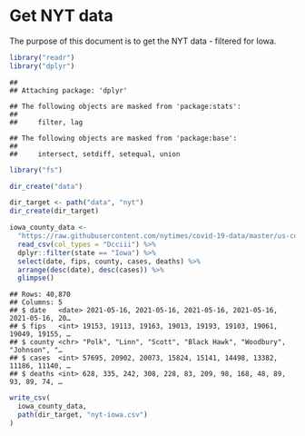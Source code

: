 Get NYT data
================

The purpose of this document is to get the NYT data - filtered for Iowa.

``` r
library("readr")
library("dplyr")
```

    ## 
    ## Attaching package: 'dplyr'

    ## The following objects are masked from 'package:stats':
    ## 
    ##     filter, lag

    ## The following objects are masked from 'package:base':
    ## 
    ##     intersect, setdiff, setequal, union

``` r
library("fs")
```

``` r
dir_create("data")

dir_target <- path("data", "nyt")
dir_create(dir_target)
```

``` r
iowa_county_data <- 
  "https://raw.githubusercontent.com/nytimes/covid-19-data/master/us-counties.csv" %>%
  read_csv(col_types = "Dcciii") %>%
  dplyr::filter(state == "Iowa") %>%
  select(date, fips, county, cases, deaths) %>%
  arrange(desc(date), desc(cases)) %>%
  glimpse()
```

    ## Rows: 40,870
    ## Columns: 5
    ## $ date   <date> 2021-05-16, 2021-05-16, 2021-05-16, 2021-05-16, 2021-05-16, 20…
    ## $ fips   <int> 19153, 19113, 19163, 19013, 19193, 19103, 19061, 19049, 19155, …
    ## $ county <chr> "Polk", "Linn", "Scott", "Black Hawk", "Woodbury", "Johnson", "…
    ## $ cases  <int> 57695, 20902, 20073, 15824, 15141, 14498, 13382, 11186, 11140, …
    ## $ deaths <int> 628, 335, 242, 308, 228, 83, 209, 98, 168, 48, 89, 93, 89, 74, …

``` r
write_csv(
  iowa_county_data,
  path(dir_target, "nyt-iowa.csv")
)
```
